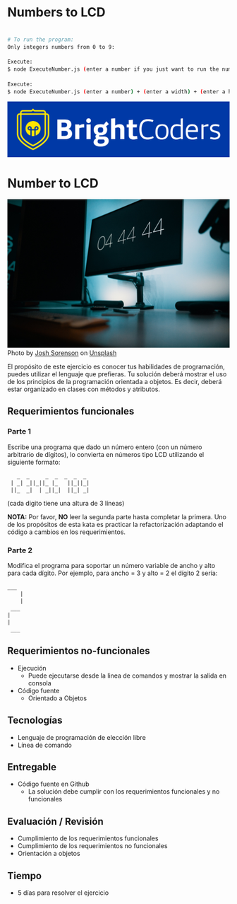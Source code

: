 # Numbers to LCD

```sh

# To run the program:
Only integers numbers from 0 to 9:

Execute:
$ node ExecuteNumber.js (enter a number if you just want to run the numbers without measurements. )

Execute:
$ node ExecuteNumber.js (enter a number) + (enter a width) + (enter a height)


```




![BrightCoders Logo](img/logo-bc.png)

# Number to LCD

![cover](img/cover.jpg)
<span>Photo by <a href="https://unsplash.com/@joshsorenson?utm_source=unsplash&amp;utm_medium=referral&amp;utm_content=creditCopyText">Josh Sorenson</a> on <a href="https://unsplash.com/s/photos/lcd-digit?utm_source=unsplash&amp;utm_medium=referral&amp;utm_content=creditCopyText">Unsplash</a></span>

El propósito de este ejercicio es conocer tus habilidades de programación, puedes utilizar el lenguaje que prefieras. Tu solución deberá mostrar el uso de los principios de la programación orientada a objetos. Es decir, deberá estar organizado en clases con métodos y atributos.


## Requerimientos funcionales

### Parte 1
Escribe una programa que dado un número entero (con un número arbitrario de dígitos), lo convierta en números tipo LCD utilizando el siguiente formato:

```
   _  _     _  _  _  _  _  
 | _| _||_||_ |_   ||_||_|  
 ||_  _|  | _||_|  ||_| _|  
 ```
(cada digito tiene una altura de 3 líneas)

**NOTA:** Por favor, **NO** leer la segunda parte hasta completar la primera. Uno de los propósitos de esta kata es practicar la refactorización adaptando el código a cambios en los requerimientos.

### Parte 2

Modifica el programa para soportar un número variable de ancho y alto para cada dígito.
Por ejemplo, para ancho = 3 y alto = 2 el dígito 2 sería:

```
___
    |
    |
 ___
|
|
 ___
 ```

## Requerimientos no-funcionales
- Ejecución
  - Puede ejecutarse desde la linea de comandos y mostrar la salida en consola 
- Código fuente
  - Orientado a Objetos
  
## Tecnologías
- Lenguaje de programación de elección libre
- Línea de comando

## Entregable
- Código fuente en Github
  - La solución debe cumplir con los requerimientos funcionales y no funcionales
  
## Evaluación / Revisión
- Cumplimiento de los requerimientos funcionales
- Cumplimiento de los requerimientos no funcionales 
- Orientación a objetos

## Tiempo
- 5 días para resolver el ejercicio
